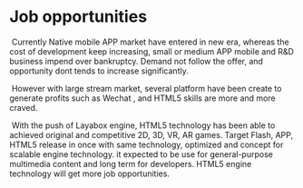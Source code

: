 # Job opportunities



​        Currently Native mobile APP market have entered in new era, whereas the cost of development keep increasing, small or medium APP mobile and R&D business impend over bankruptcy. Demand not follow the offer, and opportunity dont tends to increase significantly.



​        However with large stream market, several platform have been create to generate profits such as Wechat , and HTML5 skills are more and more  craved.



​        With the push of Layabox engine, HTML5 technology has been able to achieved original and competitive 2D, 3D, VR, AR games. Target Flash, APP, HTML5 release in once with same technology, optimized and concept for scalable engine technology. it expected to be use for general-purpose multimedia content and long term for developers. HTML5 engine technology will get more job opportunities.
